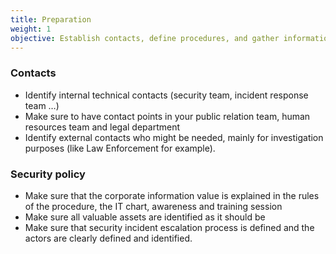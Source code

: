 ```yaml
---
title: Preparation
weight: 1
objective: Establish contacts, define procedures, and gather information to save time during the incident handling.
---
```

### Contacts

- Identify internal technical contacts (security team, incident response team …)
- Make sure to have contact points in your public relation team, human resources team and legal department
- Identify external contacts who might be needed, mainly for investigation purposes (like Law Enforcement for example).

### Security policy

- Make sure that the corporate information value is explained in the rules of the procedure, the IT chart, awareness and training session
- Make sure all valuable assets are identified as it should be
- Make sure that security incident escalation process is defined and the actors are clearly defined and identified.
